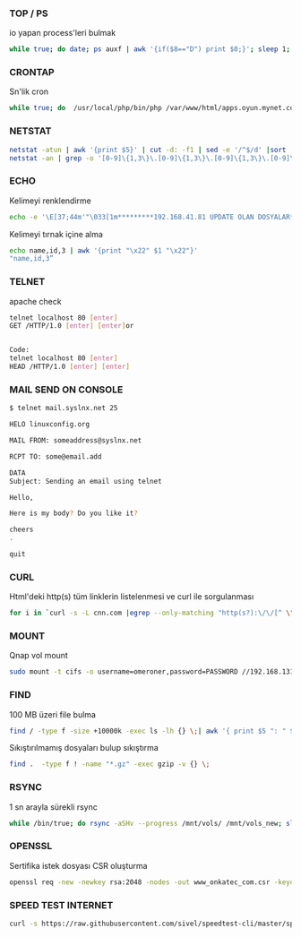 
### TOP / PS
io yapan process'leri bulmak
```sh
while true; do date; ps auxf | awk '{if($8=="D") print $0;}'; sleep 1; done
```

### CRONTAP
Sn'lik cron
```sh
while true; do  /usr/local/php/bin/php /var/www/html/apps.oyun.mynet.com/batch/riffi.php ; sleep 4 ; done
```


### NETSTAT
```sh
netstat -atun | awk '{print $5}' | cut -d: -f1 | sed -e '/^$/d' |sort | uniq -c | sort -n
netstat -an | grep -o '[0-9]\{1,3\}\.[0-9]\{1,3\}\.[0-9]\{1,3\}\.[0-9]\{1,3\}' | sort | uniq -c
```

### ECHO
Kelimeyi renklendirme
```sh
echo -e '\E[37;44m'"\033[1m*********192.168.41.81 UPDATE OLAN DOSYALAR************\033[0m"
```

Kelimeyi tırnak içine alma
```sh
echo name,id,3 | awk '{print "\x22" $1 "\x22"}'
"name,id,3”
```


### TELNET
apache check
```sh
telnet localhost 80 [enter]
GET /HTTP/1.0 [enter] [enter]or


Code:
telnet localhost 80 [enter]
HEAD /HTTP/1.0 [enter] [enter]
```

### MAIL SEND ON CONSOLE 
```sh
$ telnet mail.syslnx.net 25
```
```sh
HELO linuxconfig.org
```
```sh
MAIL FROM: someaddress@syslnx.net
```
```sh
RCPT TO: some@email.add
```

```sh
DATA
Subject: Sending an email using telnet

Hello,

Here is my body? Do you like it?

cheers
.
```
```sh
quit
```

### CURL
Html'deki http(s) tüm linklerin listelenmesi ve curl ile sorgulanması
```sh
for i in `curl -s -L cnn.com |egrep --only-matching "http(s?):\/\/[^ \"\(\)\<\>]*" | uniq` ; do curl -s -I $i 2>/dev/null |head -n 1 | cut -d$' ' -f2; done
```


### MOUNT
Qnap vol mount
```sh
sudo mount -t cifs -o username=omeroner,password=PASSWORD //192.168.131.22/omeroner /mmt/vol_omeroner
```

### FIND
100 MB üzeri file bulma
```sh
find / -type f -size +10000k -exec ls -lh {} \;| awk '{ print $5 ": " $9 }'
```

Sıkıştırılmamış dosyaları bulup sıkıştırma
```sh
find .  -type f ! -name "*.gz" -exec gzip -v {} \;
```

### RSYNC
1 sn arayla sürekli rsync
```sh
while /bin/true; do rsync -aSHv --progress /mnt/vols/ /mnt/vols_new; sleep 1; done
```

### OPENSSL
Sertifika istek dosyası CSR oluşturma
```sh
openssl req -new -newkey rsa:2048 -nodes -out www_onkatec_com.csr -keyout www_onkatec_com.key -subj "/C=TR/ST=Atasehir/L=Istanbul/O=Onkatec/OU=E-Ticaret/CN=www.onkatec.com"
```
### SPEED TEST INTERNET
```sh
curl -s https://raw.githubusercontent.com/sivel/speedtest-cli/master/speedtest.py | python -
```


